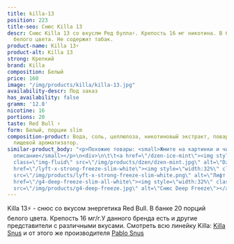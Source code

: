```yaml
---
title: killa-13
position: 223
title-seo: Снюс Killa 13
descr: Снюс Killa 13 со вкуслм Ред булла⚡️. Крепость 16 мг никотина. В банке 20 порций
  белого цвета. Не содержит табак.
product-name: Killa 13⚡️
product-alt: Killa 13
strong: Крепкий
brand: Killa
composition: Белый
price: 160
image: "/img/products/killa/killa-13.jpg"
availability-descr: Под заказ
has_availability: false
gramm: '12.8'
nicotine: 16
portions: 20
taste: Red Bull ⚡️
form: Белый, порции slim
composition-product: Вода, соль, целлюлоза, никотиновый экстракт, поваренная сода,
  пищевой ароматизатор.
similar-product_body: "<p>Похожие товары: <small>Жмите на картинки и читайте полное
  описание</small></p>\n<div>\n\t\t<a href=\"/dzen-ice-mint\"><img style=\"width:32%\"
  class=\"img-fluid\" src=\"/img/products/dzen/dzen-mint.jpg\" alt=\"Dzen Ice Mint\"></a>\n\t\t<a
  href=\"/lyft-x-strong-freeze-slim-white\"><img style=\"width:32%\" class=\"img-fluid\"
  src=\"/img/products/lyft-x-strong-freeze-slim-white.png\" alt=\"Лифт фриз\"></a>\n<a
  href=\"/g4-deep-freeze-slim-all-white\"><img style=\"width:32%\" class=\"img-fluid\"
  src=\"/img/products/g4-deep-freeze.jpg\" alt=\"Снюс Deep Freeze\"></a>\n</div>"
---
```


Killa 13⚡️ - снюс со вкусом энергетика Red Bull. В банке 20 порций белого цвета. Крепость 16 мг/г.У данного бренда есть и другие представители c различными вкусами. Смотреть всю линейку Killa: <a href="/killa-snus">Killa Snus</a> и от этого же производителя <a href="/pablo-snus">Pablo Snus</a>